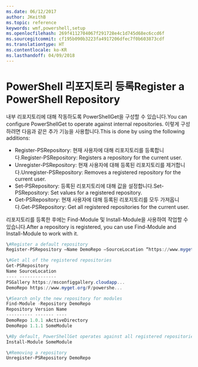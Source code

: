 ```yaml
---
ms.date: 06/12/2017
author: JKeithB
ms.topic: reference
keywords: wmf,powershell,setup
ms.openlocfilehash: 269f4112704067f291728e4c1d745d68ec6ccd6f
ms.sourcegitcommit: cf195b090b3223fa4917206dfec7f0b603873cdf
ms.translationtype: HT
ms.contentlocale: ko-KR
ms.lasthandoff: 04/09/2018
---
```

# <a name="register-a-powershell-repository"></a><span data-ttu-id="7a9f5-102">PowerShell 리포지토리 등록</span><span class="sxs-lookup"><span data-stu-id="7a9f5-102">Register a PowerShell Repository</span></span>
<span data-ttu-id="7a9f5-103">내부 리포지토리에 대해 작동하도록 PowerShellGet을 구성할 수 있습니다.</span><span class="sxs-lookup"><span data-stu-id="7a9f5-103">You can configure PowerShellGet to operate against internal repositories.</span></span> <span data-ttu-id="7a9f5-104">이렇게 구성하려면 다음과 같은 추가 기능을 사용합니다.</span><span class="sxs-lookup"><span data-stu-id="7a9f5-104">This is done by using the following additions:</span></span>
- <span data-ttu-id="7a9f5-105">Register-PSRepository: 현재 사용자에 대해 리포지토리를 등록합니다.</span><span class="sxs-lookup"><span data-stu-id="7a9f5-105">Register-PSRepository: Registers a repository for the current user.</span></span>
- <span data-ttu-id="7a9f5-106">Unregister-PSRepository: 현재 사용자에 대해 등록된 리포지토리를 제거합니다.</span><span class="sxs-lookup"><span data-stu-id="7a9f5-106">Unregister-PSRepository: Removes a registered repository for the current user.</span></span>
- <span data-ttu-id="7a9f5-107">Set-PSRepository: 등록된 리포지토리에 대해 값을 설정합니다.</span><span class="sxs-lookup"><span data-stu-id="7a9f5-107">Set-PSRepository: Set values for a registered repository.</span></span>
- <span data-ttu-id="7a9f5-108">Get-PSRepository: 현재 사용자에 대해 등록된 리포지토리를 모두 가져옵니다.</span><span class="sxs-lookup"><span data-stu-id="7a9f5-108">Get-PSRepository: Get all registered repositories for the current user.</span></span>

<span data-ttu-id="7a9f5-109">리포지토리를 등록한 후에는 Find-Module 및 Install-Module을 사용하여 작업할 수 있습니다.</span><span class="sxs-lookup"><span data-stu-id="7a9f5-109">After a repository is registered, you can use Find-Module and Install-Module to work with it.</span></span>

```powershell
\#Register a default repository
Register-PSRepository –Name DemoRepo –SourceLocation “https://www.myget.org/F/powershellgetdemo/api/v2” –PublishLocation “<https://www.myget.org/F/powershellgetdemo/api/v2>/package” –InstallationPolicy –Trusted

\#Get all of the registered repositories
Get-PSRepository
Name SourceLocation
---- --------------
PSGallery https://msconfiggallery.cloudapp...
DemoRepo https://www.myget.org/F/powershe...

\#Search only the new repository for modules
Find-Module -Repository DemoRepo
Repository Version Name
---------- ------- ----
DemoRepo 1.0.1 xActiveDirectory
DemoRepo 1.1.1 SomeModule

\#By default, PowerShellGet operates against all registered repositories when none is specified. In this example, the “SomeModule” module is installed from the DemoRepo.
Install-Module SomeModule

\#Removing a repository
Unregister-PSRepository DemoRepo
```